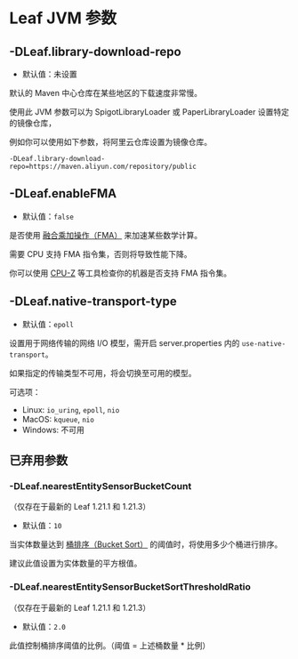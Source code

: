 # Leaf JVM 参数

## -DLeaf.library-download-repo

* 默认值：未设置

默认的 Maven 中心仓库在某些地区的下载速度非常慢。

使用此 JVM 参数可以为 SpigotLibraryLoader 或 PaperLibraryLoader 设置特定的镜像仓库，

例如你可以使用如下参数，将阿里云仓库设置为镜像仓库。

```
-DLeaf.library-download-repo=https://maven.aliyun.com/repository/public
```

## -DLeaf.enableFMA

* 默认值：`false`

是否使用 [融合乘加操作（FMA）](https://baike.baidu.com/item/%E4%B9%98%E7%A7%AF%E7%B4%AF%E5%8A%A0%E8%BF%90%E7%AE%97) 来加速某些数学计算。

需要 CPU 支持 FMA 指令集，否则将导致性能下降。

你可以使用 [CPU-Z](https://www.cpuid.com/softwares/cpu-z.html) 等工具检查你的机器是否支持 FMA 指令集。

## -DLeaf.native-transport-type

* 默认值：`epoll`

设置用于网络传输的网络 I/O 模型，需开启 server.properties 内的 `use-native-transport`。

如果指定的传输类型不可用，将会切换至可用的模型。

可选项：

* Linux: `io_uring`, `epoll`, `nio`
* MacOS: `kqueue`, `nio`
* Windows: 不可用

## 已弃用参数

### -DLeaf.nearestEntitySensorBucketCount

（仅存在于最新的 Leaf 1.21.1 和 1.21.3）

* 默认值：`10`

当实体数量达到 [桶排序（Bucket Sort）](https://oi-wiki.org/basic/bucket-sort) 的阈值时，将使用多少个桶进行排序。

建议此值设置为实体数量的平方根值。

### -DLeaf.nearestEntitySensorBucketSortThresholdRatio

（仅存在于最新的 Leaf 1.21.1 和 1.21.3）

* 默认值：`2.0`

此值控制桶排序阈值的比例。（阈值 = 上述桶数量 * 比例）
